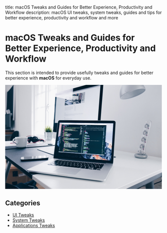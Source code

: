 title: macOS Tweaks and Guides for Better Experience, Productivity and Workflow
description: macOS UI tweaks, system tweaks, guides and tips for better experience, productivity and workflow and more

# macOS Tweaks and Guides for Better Experience, Productivity and Workflow

This section is intended to provide usefully tweaks and guides for better experience with __macOS__ for everyday use.

<div style="width:100%; margin:0 auto">
   <img src="/assets/images/macOS/macosWall.jpg" alt="mac image">
</div>

## Categories

* [UI Tweaks](/macOS/ui/)
* [System Tweaks](/macOS/system/)
* [Applications Tweaks](/macOS/applications/)